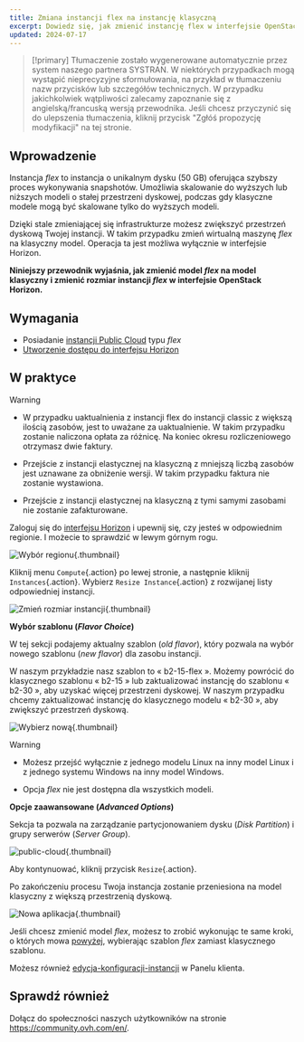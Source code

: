 ```yaml
---
title: Zmiana instancji flex na instancję klasyczną
excerpt: Dowiedz się, jak zmienić instancję flex w interfejsie OpenStack Horizon
updated: 2024-07-17
---
```


> [!primary]
> Tłumaczenie zostało wygenerowane automatycznie przez system naszego partnera SYSTRAN. W niektórych przypadkach mogą wystąpić nieprecyzyjne sformułowania, na przykład w tłumaczeniu nazw przycisków lub szczegółów technicznych. W przypadku jakichkolwiek wątpliwości zalecamy zapoznanie się z angielską/francuską wersją przewodnika. Jeśli chcesz przyczynić się do ulepszenia tłumaczenia, kliknij przycisk "Zgłóś propozycję modyfikacji" na tej stronie.
>

## Wprowadzenie

Instancja *flex* to instancja o unikalnym dysku (50 GB) oferująca szybszy proces wykonywania snapshotów. Umożliwia skalowanie do wyższych lub niższych modeli o stałej przestrzeni dyskowej, podczas gdy klasyczne modele mogą być skalowane tylko do wyższych modeli.

Dzięki stale zmieniającej się infrastrukturze możesz zwiększyć przestrzeń dyskową Twojej instancji. W takim przypadku zmień wirtualną maszynę *flex* na klasyczny model. Operacja ta jest możliwa wyłącznie w interfejsie Horizon.

**Niniejszy przewodnik wyjaśnia, jak zmienić model *flex* na model klasyczny i zmienić rozmiar instancji *flex* w interfejsie OpenStack Horizon.**

## Wymagania

- Posiadanie [instancji Public Cloud](/pages/public_cloud/compute/public-cloud-first-steps#configuration) typu *flex*
- [Utworzenie dostępu do interfejsu Horizon](/pages/public_cloud/compute/introducing_horizon)

## W praktyce

> [!warning] 
> - W przypadku uaktualnienia z instancji flex do instancji classic z większą ilością zasobów, jest to uważane za uaktualnienie. W takim przypadku zostanie naliczona opłata za różnicę. Na koniec okresu rozliczeniowego otrzymasz dwie faktury.
>
> - Przejście z instancji elastycznej na klasyczną z mniejszą liczbą zasobów jest uznawane za obniżenie wersji. W takim przypadku faktura nie zostanie wystawiona.
>
> - Przejście z instancji elastycznej na klasyczną z tymi samymi zasobami nie zostanie zafakturowane.
>

Zaloguj się do [interfejsu Horizon](https://horizon.cloud.ovh.net/auth/login/) i upewnij się, czy jesteś w odpowiednim regionie. I możecie to sprawdzić w lewym górnym rogu. 

![Wybór regionu](images/region2021.png){.thumbnail}

Kliknij menu `Compute`{.action} po lewej stronie, a następnie kliknij `Instances`{.action}. Wybierz `Resize Instance`{.action} z rozwijanej listy odpowiedniej instancji.

![Zmień rozmiar instancji](images/resizeinstance2021.png){.thumbnail}

**Wybór szablonu (*Flavor Choice*)** <a name="flavorchoice"></a>

W tej sekcji podajemy aktualny szablon (*old flavor*), który pozwala na wybór nowego szablonu (*new flavor*) dla zasobu instancji.

W naszym przykładzie nasz szablon to « b2-15-flex ». Możemy powrócić do klasycznego szablonu « b2-15 » lub zaktualizować instancję do szablonu « b2-30 », aby uzyskać więcej przestrzeni dyskowej. W naszym przypadku chcemy zaktualizować instancję do klasycznego modelu « b2-30 », aby zwiększyć przestrzeń dyskową.

![Wybierz nową](images/confirmflavor.png){.thumbnail}

> [!warning]
> - Możesz przejść wyłącznie z jednego modelu Linux na inny model Linux i z jednego systemu Windows na inny model Windows.
>
> - Opcja *flex* nie jest dostępna dla wszystkich modeli.
>

**Opcje zaawansowane (*Advanced Options*)**

Sekcja ta pozwala na zarządzanie partycjonowaniem dysku (*Disk Partition*) i grupy serwerów (*Server Group*).

![public-cloud](images/resize_advanced.png){.thumbnail}

Aby kontynuować, kliknij przycisk `Resize`{.action}.

Po zakończeniu procesu Twoja instancja zostanie przeniesiona na model klasyczny z większą przestrzenią dyskową.

![Nowa aplikacja](images/newflavor.png){.thumbnail}

Jeśli chcesz zmienić model *flex*, możesz to zrobić wykonując te same kroki, o których mowa [powyżej](#flavorchoice), wybierając szablon *flex* zamiast klasycznego szablonu. 

Możesz również [edycja-konfiguracji-instancji](/pages/public_cloud/compute/first_steps_with_public_cloud_instance#edycja-konfiguracji-instancji) w Panelu klienta.

## Sprawdź również
 
Dołącz do społeczności naszych użytkowników na stronie <https://community.ovh.com/en/>.